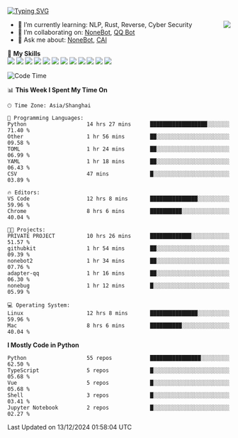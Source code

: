 [![Typing SVG](https://readme-typing-svg.herokuapp.com?size=25&duration=2500&color=8C43EA&vCenter=true&width=200&height=40&lines=Hi+there+%F0%9F%91%8B%F0%9F%8F%BB;I'm+yanyongyu)](https://git.io/typing-svg)

<a href="#">
  <img align="right" src="https://github-readme-stats.vercel.app/api?username=yanyongyu&count_private=true&show_icons=true&bg_color=15,f2f7fd,E0EAFC" />
</a>

- 🌱 I’m currently learning: NLP, Rust, Reverse, Cyber Security
- 👯 I’m collaborating on: [NoneBot](https://github.com/nonebot), [QQ Bot](https://github.com/Mrs4s/go-cqhttp)
- 💬 Ask me about: [NoneBot](https://github.com/nonebot), [CAI](https://github.com/cscs181/CAI)

🌟 **My Skills**  
![](https://img.shields.io/badge/-Python-3e74a2?style=flat-square&logo=Python&logoColor=fff)
![](https://img.shields.io/badge/-TypeScript-3178C6?style=flat-square&logo=TypeScript&logoColor=fff)
![](https://img.shields.io/badge/-Vue-4fc08d?style=flat-square&logo=Vue.js&logoColor=fff)
![](https://img.shields.io/badge/-React-2d98ce?style=flat-square&logo=React&logoColor=fff)
![](https://img.shields.io/badge/-FastAPI-009688?style=flat-square&logo=FastAPI&logoColor=fff)
![](https://img.shields.io/badge/-Linux-000000?style=flat-square&logo=Linux&logoColor=fff)
![](https://img.shields.io/badge/-Docker-2496ED?style=flat-square&logo=Docker&logoColor=fff)
![](https://img.shields.io/badge/-Kubernetes-326CE5?style=flat-square&logo=Kubernetes&logoColor=fff)
![](https://img.shields.io/badge/-GitHub%20Actions-2088FF?style=flat-square&logo=GitHubActions&logoColor=fff)
![](https://img.shields.io/badge/-PostgreSQL-4169E1?style=flat-square&logo=PostgreSQL&logoColor=fff)
![](https://img.shields.io/badge/-Redis-DC382D?style=flat-square&logo=Redis&logoColor=fff)
![](https://img.shields.io/badge/-MongoDB-47A248?style=flat-square&logo=MongoDB&logoColor=fff)

<!--START_SECTION:waka-->
![Code Time](http://img.shields.io/badge/Code%20Time-7%2C003%20hrs%2030%20mins-blue)

📊 **This Week I Spent My Time On** 

```text
🕑︎ Time Zone: Asia/Shanghai

💬 Programming Languages: 
Python                   14 hrs 27 mins      ██████████████████░░░░░░░   71.40 % 
Other                    1 hr 56 mins        ██░░░░░░░░░░░░░░░░░░░░░░░   09.58 % 
TOML                     1 hr 24 mins        ██░░░░░░░░░░░░░░░░░░░░░░░   06.99 % 
YAML                     1 hr 18 mins        ██░░░░░░░░░░░░░░░░░░░░░░░   06.43 % 
CSV                      47 mins             █░░░░░░░░░░░░░░░░░░░░░░░░   03.89 % 

🔥 Editors: 
VS Code                  12 hrs 8 mins       ███████████████░░░░░░░░░░   59.96 % 
Chrome                   8 hrs 6 mins        ██████████░░░░░░░░░░░░░░░   40.04 % 

🐱‍💻 Projects: 
PRIVATE PROJECT          10 hrs 26 mins      █████████████░░░░░░░░░░░░   51.57 % 
githubkit                1 hr 54 mins        ██░░░░░░░░░░░░░░░░░░░░░░░   09.39 % 
nonebot2                 1 hr 34 mins        ██░░░░░░░░░░░░░░░░░░░░░░░   07.76 % 
adapter-qq               1 hr 16 mins        ██░░░░░░░░░░░░░░░░░░░░░░░   06.30 % 
nonebug                  1 hr 12 mins        █░░░░░░░░░░░░░░░░░░░░░░░░   05.99 % 

💻 Operating System: 
Linux                    12 hrs 8 mins       ███████████████░░░░░░░░░░   59.96 % 
Mac                      8 hrs 6 mins        ██████████░░░░░░░░░░░░░░░   40.04 % 
```

**I Mostly Code in Python** 

```text
Python                   55 repos            ████████████████░░░░░░░░░   62.50 % 
TypeScript               5 repos             █░░░░░░░░░░░░░░░░░░░░░░░░   05.68 % 
Vue                      5 repos             █░░░░░░░░░░░░░░░░░░░░░░░░   05.68 % 
Shell                    3 repos             █░░░░░░░░░░░░░░░░░░░░░░░░   03.41 % 
Jupyter Notebook         2 repos             █░░░░░░░░░░░░░░░░░░░░░░░░   02.27 % 
```




 Last Updated on 13/12/2024 01:58:04 UTC
<!--END_SECTION:waka-->
